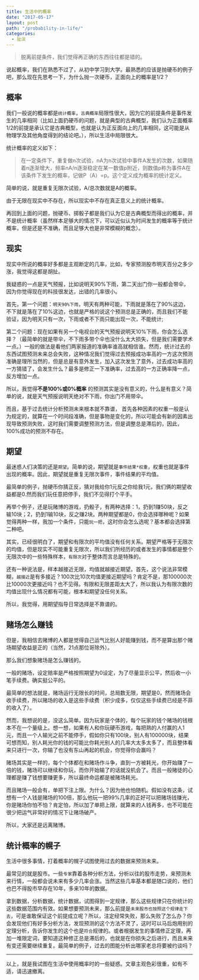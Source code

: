 ```yaml
---
title: 生活中的概率
date: "2017-05-17"
layout: post
path: "/probability-in-life/"
categories:
  - 扯淡
---
```


> 脱离前提条件，我们觉得再正确的东西往往都是错的。

说起概率，我们在熟悉不过了，从初中学习到大学。最熟悉的应该是抛硬币的例子吧，那么现在先思考一下，为什么抛一次硬币，正面向上的概率是1/2？

<!--more-->

## 概率

我们一般说的概率都是`统计概率`，`古典概率`局限性很大，因为它的前提条件是事件发生的几率相同（比如上面扔硬币的问题，就是典型的古典概型，我们认为正面概率1/2的前提是承认它是古典概型，也就是认为正反面向上的几率相同，这可能是从物理学及其他角度得到的结论吧。），所以生活中局限很大。

统计概率的定义如下：

> 在一定条件下，重复做n次试验，nA为n次试验中事件A发生的次数，如果随着n逐渐增大，频率nA/n逐渐稳定在某一数值p附近，则数值p称为事件A在该条件下发生的概率，记做P（A）=p。这个定义成为概率的统计定义。

简单的说，就是重复无限次试验，A/总次数就是A的概率。

由于无限在现实中不存在，所以现实中不存在真正意义上的统计概率。

再回到上面的问题，抛硬币、掷骰子都是我们认为它是古典概型而得出的概率，并不是统计概率（虽然样本足够大的情况下，可以近似认为时间发生的概率等于统计概率，但是还是不准确，而且足够大也是非常模糊的概念）。

## 现实

现实中所说的概率好多都是主观断定的几率，比如，专家预测股市明天百分之多少涨，我觉得这都是胡扯。

我疑惑的一点是天气预报，比如说明天90%下雨，第二天出门你一般都会带伞，因为你觉得现在的科技很发达，出错的几率很小。

首先，第一个问题：`明天90%下雨`，明天有两种可能，下雨就是落在了90%这边，不下就是落在了10%这边，也就是严格的说这个预测总是正确的，而且我们不能验证，因为明天只有一次，下雨或者不下雨只能出现一次，不能统计;

第二个问题：现在如果有另一个电视台的天气预报说明天10%下雨，你会怎么选择？（最简单的就是带伞，不下雨多带个伞也没什么太大损失，但是我们需要学术一点。）一般的做法是看他们两家报道的准确率谁高就相信谁。然而，统计过去的东西试图预测未来总会失败，这种情况我们觉得过去预报成功率高的一方这次预测准确是理所当然的，但是总是有意外发生，加入这次发生了意外，过去成功率高的一方猜错了，会发生什么？最多是修正一下准确率，过去高的一方正确率降一点，反方增加一点。

所以，我觉得**不是100%或0%概率** 的预测其实是没有意义的，什么是有意义？简单的说，就是天气预报说明天绝对不下雨，你出门不用带伞。

而且，基于过去统计分析预测未来根本就不靠谱， 首先各种因素的权重一般是认为规定的，就算在一个时间段准确，但是事物是变化的，所以可能会有新的因素出现导致预测失败，这时我们需要调整预测方法，但是调整总是滞后的，因此，100%成功的预测不存在。

## 期望

最迷惑人们决策的还是`期望`。简单的说，期望就是`事件结果*权重`，权重也就是事件出现的概率。因此，期望就是重复无限次事件，事件结果的平均值。

最简单的例子，抛硬币你猜正反，猜对我给你1元反之你给我1元，我们俩的期望收益都是0.然而我们玩任意把停手，我们不见得打个平手。

再举个例子，还是玩赌博的游戏，扔骰子，有两种选择：1，扔到1赚50块，反之输10块；2，扔到1输10块，反之赚2块。两种期望都是0，你会选择哪种呢？如果觉得两种一样，我加一个条件，只能`玩一把`，这时你会怎么选呢？基本都会选择第二种吧。

其实，已经很明白了，期望和有限次的平均值没有任何关系。期望严格等于无限次的均值，但是现实不可能重复无限次，所以我们所经历的或者发生的事情都是整个无限次中的一些特殊样本，`有限次`对于整体而言总是特殊的。

还有一种说法是，样本越接近无限，均值就越接近期望。首先，这个说法非常模糊，`越接近`是有多接近？100次比10次均值更接近期望吗？肯定不是，那100000次比10000次更接近吗？也不见得。有限和无限差距太大了，所以我认为有限次数的均值出现什么情况都有可能，根本和期望没任何关系。

所以，我觉得，用期望指导日常选择是不靠谱的。

## 赌场怎么赚钱

但是，我相信去赌博的人都是觉得自己运气比别人好能赚到钱，而不是算出那个赌场期望收益是正的（当然，21点那位哥除外）。

那么我们想象赌场是怎么赚钱的。

一般的赌场，设定赔率是严格按照期望为0设定，为了尽量显示公平，然后收一小笔手续费。确实挺公平的。

最简单的想法就是，赌场运行无限长的时间，总局数无限，期望是0，然而赌场会收手续费，所以赌场的收入是这些手续费（积少成多，仅仅这些手续费已经是不菲的收入了）。

然而，我想说的是，没这么简单。因为玩家是个体的，每个玩家的钱个赌场的钱根本不在一个量级上。想一想，如果有人和你玩硬币游戏，每把熟的人付赢的人1元，而且一个人输光之前不能停手，假如你只有100块，别人有100000块，结果可想而知，别人耗光你的钱的可能比你耗光别人的几率大太多太多了，而且整体看来只进行一次，你输了也没有东山再起的机会，你觉得你会赢吗？

赌场其实是一样的，每个个体都在和赌场作斗争，直到一方被耗光，你开始赚了一倍的钱，赌场可以继续和你玩，而你开始输了的话就没机会了。而且一般赌徒的心理都是赚了钱想要赚更多，所以最终命运都是被赌场耗光。

而且赌场一般会有，单把下注上限。为什么？因为他也怕随机。假如没有这条，试想有一个人钱是赌场的100倍，那么他玩一把99%几率的正好可以把赌场钱赚光，你是赌场你怕不怕？肯定怕，所以加了单把上限，就算来的人钱再多，也不可能在很少把运气非常好的情况下让赌场破产。

所以，大家还是远离赌博。

## 统计概率的幌子

生活中很多事情，打着概率的幌子试图使用过去的数据来预测未来。

最常见的就是股市。一些`专家`靠着各种分析方法，分析以往的股市走势，来预测未来行情，一般都会说未来有多少几率会涨。当然这些几率基本都是随口说的，他们也巴不得股市早存在10年，多来10年的数据。

拿到数据，分析数据，统计数据，试图得到一定规律，那么这些规律只在你统计的这些数据范围内有效。如果想要预测未来，那么前提是`未来股市也按照这个规律走下去`，可是谁敢保证这个前提成立呢？所以，注定经常失败，那么失败了怎么办？你会发现他们有好多分析方法，发现预测的这个方法不灵了，这时可以马后炮用别的定理分析，告诉你发生的这个也是`符合`规律的。或者根据发生的事情修正定理，再加一堆限定词，要知道这种修正总是滞后的，也就是在你损失之后进行，而且未来有变还需要继续重复。最简单的例子，过去的图能分析出哪家老总将要被约谈吗？

---

以上，就是我试图在生活中使用概率时的一些疑惑。文章主观色彩很重，如有不适，请迅速撤离。
